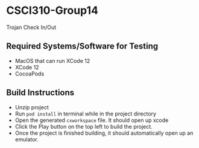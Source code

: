 # CSCI310-Group14
Trojan Check In/Out

## Required Systems/Software for Testing
* MacOS that can run XCode 12
* XCode 12
* CocoaPods

## Build Instructions
* Unzip project
* Run ```pod install``` in terminal while in the project directory
* Open the generated ```cxworkspace``` file. It should open up xcode
* Click the Play button on the top left to build the project.
* Once the project is finished building, it should automatically open up an emulator.
